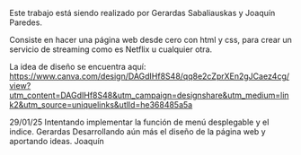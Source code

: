 Este trabajo está siendo realizado por Gerardas Sabaliauskas y Joaquín Paredes.

Consiste en hacer una página web desde cero con html y css, para crear un
servicio de streaming como es Netflix u cualquier otra.

La idea de diseño se encuentra aquí:
https://www.canva.com/design/DAGdIHf8S48/qq8e2cZprXEn2gJCaez4cg/view?utm_content=DAGdIHf8S48&utm_campaign=designshare&utm_medium=link2&utm_source=uniquelinks&utlId=he368485a5a

29/01/25
Intentando implementar la función de menú desplegable y el indice. Gerardas
Desarrollando aún más el diseño de la página web y aportando ideas. Joaquín